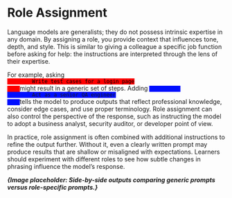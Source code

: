 <h1>Role Assignment</h1>
<p>
	Language models are generalists; they do not possess intrinsic expertise in any domain. By assigning a role, you provide context that influences tone, depth, and style. This is similar to giving a colleague a specific job function before asking for help: the instructions are interpreted through the lens of their expertise.
</p>
<p>
	For example, asking 
	<code style="background-color:#ff0000; color:#000000">
		Write test cases for a login page
	</code>
	might result in a generic set of steps. Adding
	<code style="
		background-color:#000fff; 
		color:#f
	">			
		Act as a senior QA engineer
	</code>
	tells the model to produce outputs that reflect professional knowledge, consider edge cases, and use proper terminology. Role assignment can also control the perspective of the response, such as instructing the model to adopt a business analyst, security auditor, or developer point of view.
</p>
<p>
	In practice, role assignment is often combined with additional instructions to refine the output further. Without it, even a clearly written prompt may produce results that are shallow or misaligned with expectations. Learners should experiment with different roles to see how subtle changes in phrasing influence the model’s response.
</p>

<footer>
	<b><i>{Image placeholder: Side-by-side outputs comparing generic prompts versus role-specific prompts.}</i></b>
</footer>